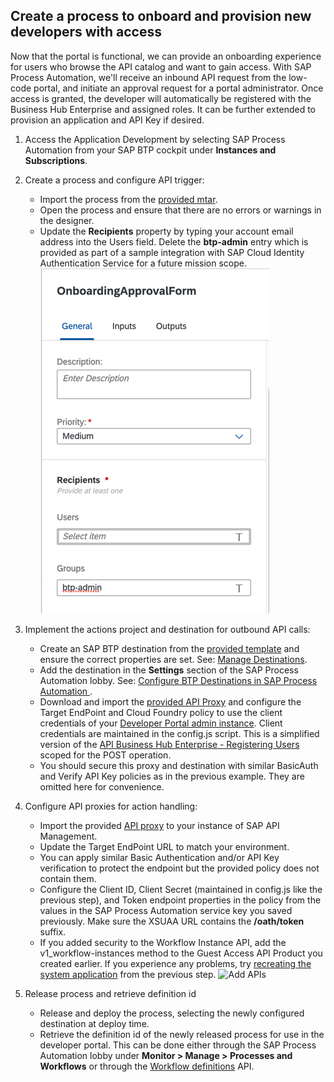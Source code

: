 ## Create a process to onboard and provision new developers with access
Now that the portal is functional, we can provide an onboarding experience for users who browse the API catalog and want to gain access. With SAP Process Automation, we'll receive an inbound API request from the low-code portal, and initiate an approval request for a portal administrator. Once access is granted, the developer will automatically be registered with the Business Hub Enterprise and assigned roles. It can be further extended to provision an application and API Key if desired. 

1. Access the Application Development by selecting SAP Process Automation from your SAP BTP cockpit under **Instances and Subscriptions**.
2. Create a process and configure API trigger:
    * Import the process from the [provided mtar](https://github.com/SAP-samples/btp-create-api-integrations/blob/low-code-dev-portal/Developer_Onboarding.mtar).
    * Open the process and ensure that there are no errors or warnings in the designer.
    * Update the **Recipients** property by typing your account email address into the Users field. Delete the **btp-admin** entry which is provided as part of a sample integration with SAP Cloud Identity Authentication Service for a future mission scope.
      ![Update recipients](./img/recipientGroups.png)
    
2. Implement the actions project and destination for outbound API calls:
    * Create an SAP BTP destination from the [provided template](https://github.com/SAP-samples/btp-create-api-integrations/blob/low-code-dev-portal/LCDevPortal_Reg.destination.txt) and ensure the correct properties are set. See: [Manage Destinations](https://help.sap.com/docs/PROCESS_AUTOMATION/a331c4ef0a9d48a89c779fd449c022e7/0fb074dff1644f2abb047175a9dfd0c1.html?q=destination&locale=en-US).
    * Add the destination in the **Settings** section of the SAP Process Automation lobby. See: [Configure BTP Destinations in SAP Process Automation
](https://developers.sap.com/tutorials/spa-create-destination.html).
    * Download and import the [provided API Proxy](https://github.com/SAP-samples/btp-create-api-integrations/blob/low-code-dev-portal/DevPortal_RegisteringUsers_CF.zip) and configure the Target EndPoint and Cloud Foundry policy to use the client credentials of your [Developer Portal admin instance](https://github.com/SAP-samples/btp-create-api-integrations/blob/main/01-GettingStartedGuide/01-05-Create-service-instances.md#create-a-service-instance-for-developer-portal-api-access). Client credentials are maintained in the config.js script. This is a simplified version of the [API Business Hub Enterprise - Registering Users](https://api.sap.com/api/DevPortal_RegisteringUsers_CF/overview) scoped for the POST operation.
    * You should secure this proxy and destination with similar BasicAuth and Verify API Key policies as in the previous example. They are omitted here for convenience.
3. Configure API proxies for action handling:
    * Import the provided [API proxy](https://github.com/SAP-samples/btp-create-api-integrations/blob/low-code-dev-portal/Workflow_Instance_API.zip) to your instance of SAP API Management.
    * Update the Target EndPoint URL to match your environment.
    * You can apply similar Basic Authentication and/or API Key verification to protect the endpoint but the provided policy does not contain them.
    * Configure the Client ID, Client Secret (maintained in config.js like the previous step), and Token endpoint properties in the policy from the values in the SAP Process Automation service key you saved previously. Make sure the XSUAA URL contains the **/oath/token** suffix.
    * If you added security to the Workflow Instance API, add the v1_workflow-instances method to the Guest Access API Product you created earlier. If you experience any problems, try [recreating the system application](https://github.com/SAP-samples/btp-create-api-integrations/blob/main/02-LowCodeDevPortal/02-01-Prepare-api-proxy.md#prepare-sap-api-management-for-service-account-access) from the previous step.
        ![Add APIs](https://user-images.githubusercontent.com/6976027/193324224-4cc82519-f7c6-4952-a733-a06eab44d4b7.png)
 
4. Release process and retrieve definition id
    * Release and deploy the process, selecting the newly configured destination at deploy time.
    * Retrieve the definition id of the newly released process for use in the developer portal. This can be done either through the SAP Process Automation lobby under **Monitor > Manage > Processes and Workflows** or through the [Workflow definitions](https://api.sap.com/api/SAP_CP_Workflow_CF/resource) API.
